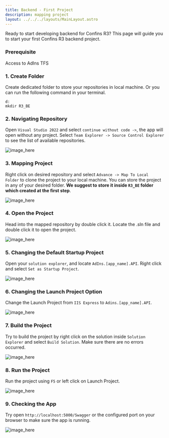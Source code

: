 ```yaml
---
title: Backend - First Project
description: mapping project
layout: ../../../layouts/MainLayout.astro
---
```

Ready to start developing backend for Confins R3? This page will guide you to start your first Confins R3  backend project.

### Prerequisite
Access to AdIns TFS

### 1. Create Folder
Create dedicated folder to store your repositories in local machine. Or you can run the following command in your terminal.
```
d:
mkdir R3_BE
```

### 2. Navigating Repository
Open `Visual Studio 2022` and select `continue without code ->`, the app will open without any project. Select `Team Explorer -> Source Control Explorer` to see the list of available repositories.  

![image_here](/assets/be-fp-2.png)  

### 3. Mapping Project
Right click on desired repository and select `Advance -> Map To Local Folder` to clone the project to your local machine. You can store the project in any of your desired folder. **We suggest to store it inside `R3_BE` folder which created at the first step**.  

![image_here](/assets/be-fp-3.png)  

### 4. Open the Project
Head into the mapped repository by double click it. Locate the .sln file and double click it to open the project.  

![image_here](/assets/be-fp-4.png)  

### 5. Changing the Default Startup Project
Open your `solution explorer`, and locate `AdIns.[app_name].API`. Right click and select `Set as Startup Project`.  

![image_here](/assets/be-fp-5.png)  

### 6. Changing the Launch Project Option
Change the Launch Project from `IIS Express` to `Adins.[app_name].API`.  

![image_here](/assets/be-fp-6.png)  

### 7. Build the Project
Try to build the project by right click on the solution inside `Solution Explorer` and select `Build Solution`. Make sure there are no errors occurred.  

![image_here](/assets/be-fp-7.png)  

### 8. Run the Project
Run the project using `F5` or left click on Launch Project.  

![image_here](/assets/be-fp-8.png)  

### 9. Checking the App
Try open `http://localhost:5000/Swagger` or the configured port on your browser to make sure the app is running.  

![image_here](/assets/be-fp-9.png)

